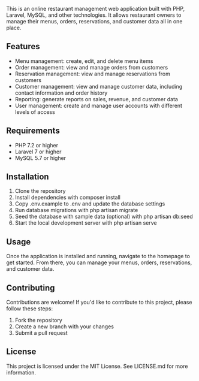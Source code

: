 This is an online restaurant management web application built with PHP, Laravel, MySQL, and other technologies. It allows restaurant owners to manage their menus, orders, reservations, and customer data all in one place. 
 
## Features 
 
- Menu management: create, edit, and delete menu items 
- Order management: view and manage orders from customers 
- Reservation management: view and manage reservations from customers 
- Customer management: view and manage customer data, including contact information and order history 
- Reporting: generate reports on sales, revenue, and customer data 
- User management: create and manage user accounts with different levels of access 
 
## Requirements 
 
- PHP 7.2 or higher 
- Laravel 7 or higher 
- MySQL 5.7 or higher 
 
## Installation 
 
1. Clone the repository 
2. Install dependencies with  composer install  
3. Copy  .env.example  to  .env  and update the database settings 
4. Run database migrations with  php artisan migrate  
5. Seed the database with sample data (optional) with  php artisan db:seed  
6. Start the local development server with  php artisan serve  
 
## Usage 
 
Once the application is installed and running, navigate to the homepage to get started. From there, you can manage your menus, orders, reservations, and customer data. 
 
## Contributing 
 
Contributions are welcome! If you'd like to contribute to this project, please follow these steps: 
 
1. Fork the repository 
2. Create a new branch with your changes 
3. Submit a pull request 
 
## License 
 
This project is licensed under the MIT License. See LICENSE.md for more information.
